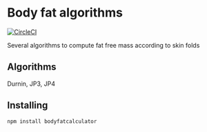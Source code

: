 # Body fat algorithms

[![CircleCI](https://circleci.com/gh/flaugere/bodyfat.svg?style=svg)](https://circleci.com/gh/flaugere/bodyfat)

Several algorithms to compute fat free mass according to skin folds

## Algorithms

Durnin, JP3, JP4

## Installing

```
npm install bodyfatcalculator
```
